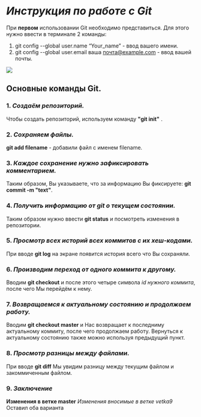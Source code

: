 # *Инструкция по работе с Git*
При **первом** использовании Git необходимо представиться.  Для этого нужно ввести в терминале 2 команды:
1. git config --global user.name “Your_name” - ввод вашего имени.
2. git config --global user.email ваша почта@example.com - ввод вашей почты.

![](i.jpg)
## Основные команды Git.
### 1. ***Создаём репозиторий.***
Чтобы создать репозиторий, используем команду **"git init"** .
### 2. ***Сохраняем файлы.***
**git add filename** - добавили файл с именем filename.
### 3. ***Каждое сохранение нужно зафиксировать комментарием.***
Таким образом, Вы указываете, что за информацию Вы фиксируете: **git commit -m "text"**.

### 4. ***Получить информацию от git о текущем состоянии.***
Таким образом нужно ввести **git status** и посмотреть изменения в репозитории.

### 5. ***Просмотр всех историй всех коммитов с их хеш-кодами.***
При вводе **git log** на экране появится история всего что Вы сохраняли.

### 6. ***Производим переход от одного коммита к другому.***
Вводим **git checkout** и после этого четыре символа *id нужного коммита*, после чего Мы перейдём к нему.

 ### 7. ***Возвращаемся к актуальному состоянию и продолжаем работу.***
Вводим **git checkout master** и Нас возвращает к последниму актуальному коммиту, после чего продолжаем работу. Вернуться к актуальному состоянию также можно используя предыдущий пункт.

### 8. ***Просмотр разницы между файлами.***
При вводе **git diff** Мы увидим разницу между текущим файлом и закоммиченным файлом.

### 9. ***Заключение***
**Изменения в ветке master**
*Изменения вносимые в ветке vetka9*
Оставил оба варианта
